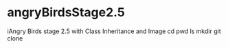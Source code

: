 # angryBirdsStage2.5
iAngry Birds stage 2.5 with Class Inheritance and Image
cd
pwd
ls
mkdir
git clone
